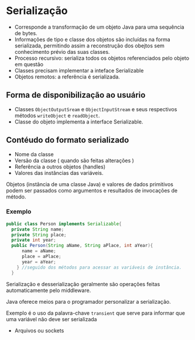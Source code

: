 # Serialização 

- Corresponde a transformação de um objeto Java para uma sequência de bytes.
- Informações de tipo e classe dos objetos são incluídas na forma serializada, permitindo assim a reconstrução dos obejtos sem conhecimento prévio das suas classes.
- Processo recursivo: serializa todos os objetos referenciados pelo objeto em questão
- Classes precisam implementar a inteface Serializable
- Objetos remotos: a referência é serializada.

## Forma de disponibilização ao usuário
  - Classes `ObjectOutputSream` e `ObjectInputStream` e seus respectivos métodos `writeObject` e `readObject`.
  - Classe do objeto implementa a interface Serializable.

## Contéudo do formato serializado
  - Nome da classe
  - Versão da classe ( quando são feitas alterações ) 
  - Referência a outros objetos (handles)
  - Valores das instâncias das variáveis.

Objetos (instância de uma classe Java) e valores de dados primitivos podem ser passados como argumentos e resultados de invocações de método.

### Exemplo 
  ```java
  public class Person implements Serializable{
    private String name;
    private String place;
    private int year;
    public Person(String aName, String aPlace, int aYear){
        name = aName;
        place = aPlace;
        year = aYear;
      } //seguido dos métodos para acessar as variáveis de instância.
    }
  ```
Serialização e desserialização geralmente são operações feitas automaticamente pelo middleware.

Java oferece meios para o programador personalizar a serialização.

Exemplo é o uso da palavra-chave `transient` que serve para informar que uma variável não deve ser serializada
  - Arquivos ou sockets
